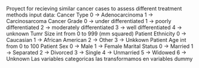 Proyect for recieving similar cancer cases to assess different treatment methods
input data:
    Cancer Type
            0 -> Adenocarcinoma
            1 -> Carcinosarcoma
    Cancer Grade
            0 -> under differentiated
            1 -> poorly differentiated
            2 -> moderately differentiated
            3 -> well differentiated
            4 -> unknown
    Tumr Size
            int from 0 to 999 (mm squared)
    Patient Ethnicity
            0 -> Caucasian
            1 -> African American
            2 -> Other
            3 -> Unkkown
    Patient Age
            int from 0 to 100
    Patient Sex
            0 -> Male
            1 -> Female
    Marital Status
            0 -> Married
            1 -> Separated
            2 -> Divorced
            3 -> Single
            4 -> Unmarried
            5 -> Widowed
            6 -> Unknown
   Las variables categoricas las transformamos en variables dummy
